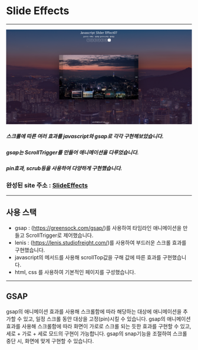# Slide Effects
-------------------------------

![slideEffects 썸네일이미지](/img/slide_thumb.PNG)

##### 스크롤에 따른 여러 효과를 javascript와 gsap로 각각 구현해보았습니다.    
##### gsap는 ScrollTrigger를 만들어 애니메이션을 다루었습니다.    
##### pin효과, scrub등을 사용하여 다양하게 구현했습니다.

### 완성된 site 주소 : [SlideEffects][slidelink]
[slidelink]: https://dlgnsrb227.github.io/web2023/javascript/slider/sliderEffect07.html "go slideEffects"

------------------------------
## 사용 스택
- gsap : (https://greensock.com/gsap/)를 사용하여 타임라인 애니메이션을 만들고 ScrollTrigger로 제어했습니다.
- lenis : (https://lenis.studiofreight.com/)를 사용하여 부드러운 스크롤 효과를 구현했습니다.
- javascript의 메서드를 사용해 scrollTop값을 구해 값에 따른 효과를 구현했습니다.
- html, css 를 사용하여 기본적인 페이지를 구성했습니다.

-----------------------------------
## GSAP    
gsap의 애니메이션 효과를 사용해 스크롤함에 따라 해당하는 대상에 애니메이션을 추가할 수 있고, 일정 스크롤 동안 대상을 고정(pin)시킬 수 있습니다.
gsap의 애니메이션 효과를 사용해 스크롤함에 따라 화면이 가로로 스크롤 되는 듯한 효과를 구현할 수 있고, 세로 + 가로 + 세로 모드의 구현이 가능합니다.
gsap의 snap기능을 조절하여 스크롤 중단 시, 화면에 맞게 구현할 수 있습니다.
